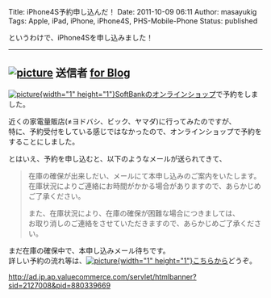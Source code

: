 Title: iPhone4S予約申し込んだ！
Date: 2011-10-09 06:11
Author: masayukig
Tags: Apple, iPad, iPhone, iPhone4S, PHS-Mobile-Phone
Status: published

というわけで、iPhone4Sを申し込みました！  

  -------------------------------------------------------------------------------------------------------------------------------------------------------------------------------------------------------------------------------------------------------------------------------------------------------------------------------------------------------------------------------------------------------------------------------------------
  [![picture](https://lh4.googleusercontent.com/-u_uNEMVPZnk/TpC7P5bsMpI/AAAAAAAAoII/rQJIVGdAbyc/s400/%2525E3%252582%2525B9%2525E3%252582%2525AF%2525E3%252583%2525AA%2525E3%252583%2525BC%2525E3%252583%2525B3%2525E3%252582%2525B7%2525E3%252583%2525A7%2525E3%252583%252583%2525E3%252583%252588%2525202011-10-09%2525205.41.22.png)](https://picasaweb.google.com/lh/photo/hmnjuu2dzHTguh0a8_cmFg?feat=embedwebsite)
  送信者 [for Blog](https://picasaweb.google.com/masayuki.igawa/ForBlog?authuser=0&feat=embedwebsite)
  -------------------------------------------------------------------------------------------------------------------------------------------------------------------------------------------------------------------------------------------------------------------------------------------------------------------------------------------------------------------------------------------------------------------------------------------

[![picture](http://ad.jp.ap.valuecommerce.com/servlet/gifbanner?sid=2127008&pid=880339671){width="1"
height="1"}SoftBankのオンラインショップ](http://ck.jp.ap.valuecommerce.com/servlet/referral?sid=2127008&pid=880339671)で予約をしました。

近くの家電量販店(≠ヨドバシ、ビック、ヤマダ)に行ってみたのですが、  
特に、予約受付をしている感じではなかったので、オンラインショップで予約をすることにしました。

とはいえ、予約を申し込むと、以下のようなメールが送られてきて、  

> 在庫の確保が出来しだい、メールにて本申し込みのご案内をいたします。  
> 在庫状況によりご連絡にお時間がかかる場合がありますので、あらかじめ  
> ご了承ください。
>
> また、在庫状況により、在庫の確保が困難な場合につきましては、  
> お取り消しのご連絡をさせていただきますので、あらかじめご了承ください。

まだ在庫の確保中で、本申し込みメール待ちです。  
詳しい予約の流れ等は、[![picture](http://ad.jp.ap.valuecommerce.com/servlet/gifbanner?sid=2127008&pid=880339671){width="1"
height="1"}こちらから](http://ck.jp.ap.valuecommerce.com/servlet/referral?sid=2127008&pid=880339671)どうぞ。

<http://ad.jp.ap.valuecommerce.com/servlet/htmlbanner?sid=2127008&pid=880339669>
